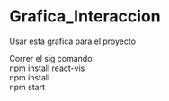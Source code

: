 # Grafica_Interaccion
Usar esta grafica para el proyecto

Correr el sig comando:<br/>
npm install react-vis<br/>
npm install<br/>
npm start
